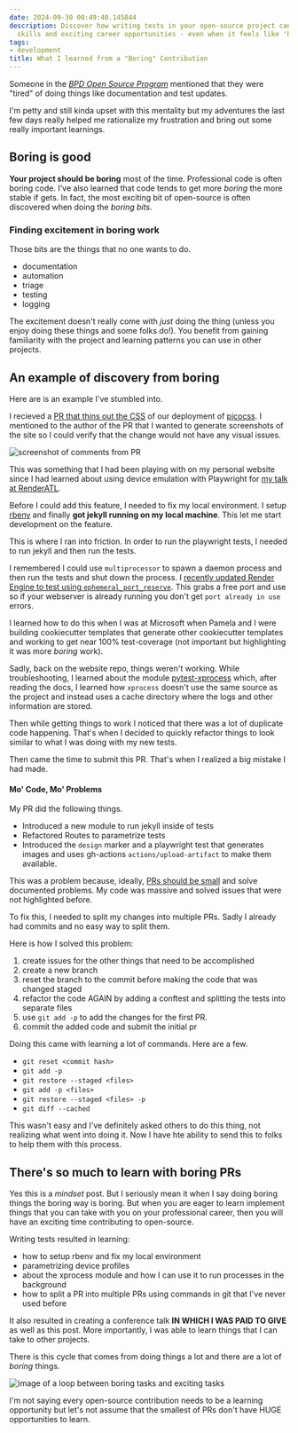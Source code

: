 ```yaml
---
date: 2024-09-30 00:49:40.145844
description: Discover how writing tests in your open-source project can lead to new
  skills and exciting career opportunities - even when it feels like 'boring' work.
tags:
- development
title: What I learned from a "Boring" Contribution
---
```


Someone in the [_BPD Open Source Program_](https://blackpythondevs.com/open-source-program) mentioned that they were "tired" of doing things like documentation and test updates.

I'm petty and still kinda upset with this mentality but my adventures the last few days really helped me rationalize my frustration and bring out some really important learnings.

## Boring is good

**Your project should be boring** most of the time. Professional code is often boring code. I've also learned that code tends to get more _boring_ the more stable if gets. In fact, the most exciting bit of open-source is often discovered when doing the _boring bits_.

### Finding excitement in boring work

Those bits are the things that no one wants to do.

- documentation
- automation
- triage
- testing
- logging

The excitement doesn't really come with _just_ doing the thing (unless you enjoy doing these things and some folks do!). You benefit from gaining familiarity with the project and learning patterns you can use in other projects.

## An example of discovery from boring

Here are is an example I've stumbled into.

I recieved a [PR that thins out the CSS](https://github.com/blackpythondevs/blackpythondevs.github.io/pull/473) of our deployment of [picocss](picocss). I mentioned to the author of the PR that I wanted to generate screenshots of the site so I could verify that the change would not have any visual issues.

![screenshot of comments from PR](https://jmblogstorrage.blob.core.windows.net/media/css-pr-review-comments.webp)

This was something that I had been playing with on my personal website since I had learned about using device emulation with Playwright for [my talk at RenderATL](https://www.youtube.com/watch?v=dBJowtn1lQE).

Before I could add this feature, I needed to fix my local environment. I setup [rbenv](rbenv) and finally **got jekyll running on my local machine**. This let me start development on the feature.

This is where I ran into friction. In order to run the playwright tests, I needed to run jekyll and then run the tests.

I remembered I could use `multiprocessor` to spawn a daemon process and then run the tests and shut down the process. I [recently updated Render Engine to test using `ephemeral_port_reserve`](https://github.com/render-engine/render-engine/pull/808/files). This grabs a free port and use so if your webserver is already running you don't get `port already in use` errors.

I learned how to do this when I was at Microsoft when Pamela and I were building cookiecutter templates that generate other cookiecutter templates and working to get near 100% test-coverage (not important but highlighting it was more _boring_ work).

Sadly, back on the website repo, things weren't working. While troubleshooting, I learned about the module [pytest-xprocess](pytest-xprocess) which, after reading the docs, I learned how `xprocess` doesn't use the same source as the project and instead uses a cache directory where the logs and other information are stored.

Then while getting things to work I noticed that there was a lot of duplicate code happening. That's when I decided to quickly refactor things to look similar to what I was doing with my new tests.

Then came the time to submit this PR. That's when I realized a big mistake I had made.

#### Mo' Code, Mo' Problems

My PR did the following things.

- Introduced a new module to run jekyll inside of tests
- Refactored Routes to parametrize tests
- Introduced the `design` marker and a playwright test that generates images and uses gh-actions `actions/upload-artifact` to make them available.

This was a problem because, ideally, [PRs should be small](https://docs.github.com/en/pull-requests/collaborating-with-pull-requests/getting-started/best-practices-for-pull-requests#write-small-prs) and solve documented problems. My code was massive and solved issues that were not highlighted before.

To fix this, I needed to split my changes into multiple PRs. Sadly I already had commits and no easy way to split them.

Here is how I solved this problem:

1. create issues for the other things that need to be accomplished
2. create a new branch
3. reset the branch to the commit before making the code that was changed staged
4. refactor the code AGAIN by adding a conftest and splitting the tests into separate files
5. use `git add -p` to add the changes for the first PR.
6. commit the added code and submit the initial pr

Doing this came with learning a lot of commands. Here are a few.

- `git reset <commit hash>`
- `git add -p`
- `git restore --staged <files>`
- `git add -p <files>`
- `git restore --staged <files> -p`
- `git diff --cached`

This wasn't easy and I've definitely asked others to do this thing, not realizing what went into doing it. Now I have hte ability to send this to folks to help them with this process.

## There's so much to learn with boring PRs

Yes this is a _mindset_ post. But I seriously mean it when I say doing boring things the boring way is boring. But when you are eager to learn implement things that you can take with you on your professional career, then you will have an exciting time contributing to open-source.

Writing tests resulted in learning:

- how to setup rbenv and fix my local environment
- parametrizing device profiles
- about the xprocess module and how I can use it to run processes in the background
- how to split a PR into multiple PRs using commands in git that I've never used before

It also resulted in creating a conference talk **IN WHICH I WAS PAID TO GIVE** as well as this post. More importantly, I was able to learn things that I can take to other projects.

There is this cycle that comes from doing things a lot and there are a lot of _boring_ things.

![image of a loop between boring tasks and exciting tasks](https://jmblogstorrage.blob.core.windows.net/media/boring-and-exciting-cycle.webp)

I'm not saying every open-source contribution needs to be a learning opportunity but let's not assume that the smallest of PRs don't have HUGE opportunities to learn.
